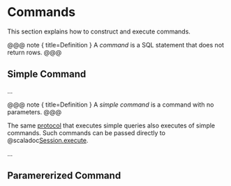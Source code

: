 # Commands

This section explains how to construct and execute commands.

@@@ note { title=Definition }
A *command* is a SQL statement that does not return rows.
@@@

## Simple Command

...

@@@ note { title=Definition }
A *simple command* is a command with no parameters.
@@@

The same [protocol](https://www.postgresql.org/docs/10/protocol-flow.html#id-1.10.5.7.4) that executes simple queries also executes of simple commands. Such commands can be passed directly to @scaladoc[Session.execute](skunk.Session#execute).

...

## Paramererized Command

